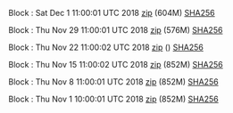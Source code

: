 Block : Sat Dec  1 11:00:01 UTC 2018 [zip](https://transfer.sh/C5kOj/bootstrap.dat.20181201.zip) (604M) [SHA256](https://transfer.sh/qnqO5/sha256.txt)

Block : Thu Nov 29 11:00:01 UTC 2018 [zip](https://transfer.sh/nKYbY/bootstrap.dat.20181129.zip) (576M) [SHA256](https://transfer.sh/13hijy/sha256.txt)

Block : Thu Nov 22 11:00:02 UTC 2018 [zip]() () [SHA256](https://transfer.sh/GejPA/sha256.txt)

Block : Thu Nov 15 11:00:02 UTC 2018 [zip](https://transfer.sh/4oLgQ/bootstrap.dat.20181115.zip) (852M) [SHA256](https://transfer.sh/ANFDU/sha256.txt)

Block : Thu Nov  8 11:00:01 UTC 2018 [zip](https://transfer.sh/w4buu/bootstrap.dat.20181108.zip) (852M) [SHA256](https://transfer.sh/11Ydxq/sha256.txt)

Block : Thu Nov  1 10:00:01 UTC 2018 [zip](https://transfer.sh/2YeWm/bootstrap.dat.20181101.zip) (852M) [SHA256](https://transfer.sh/5Lrhw/sha256.txt)
